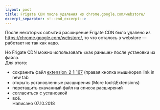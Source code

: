 ```yaml
---
layout: post
title: Frigate CDN после удаления из chrome.google.com/webstore/  
excerpt_separator: <!--end_excerpt-->
---
```

После некоторых событий расширение Frigate CDN было удалено из https://chrome.google.com/webstore/, то что осталось в webstore — работает не так как надо.  
<!--end_excerpt-->
Но Frigate CDN можно использовать «как раньше» после установки из файла.  
Для этого:  
- сохранить файл [extension_2_1_167](/img/extension_2_1_167.crx) (правая кнопка мыши\open link in new tab  
- открыть установленные расширения (More tools\Extensions)  
- перетащить скачанный файл на список расширений  
- согласиться с установкой  
- всё.  
Написано 07.10.2018
